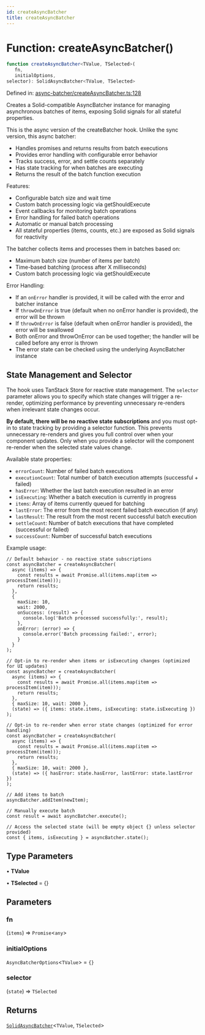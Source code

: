 ```yaml
---
id: createAsyncBatcher
title: createAsyncBatcher
---
```


<!-- DO NOT EDIT: this page is autogenerated from the type comments -->

# Function: createAsyncBatcher()

```ts
function createAsyncBatcher<TValue, TSelected>(
   fn, 
   initialOptions, 
selector): SolidAsyncBatcher<TValue, TSelected>
```

Defined in: [async-batcher/createAsyncBatcher.ts:128](https://github.com/TanStack/persister/blob/main/packages/solid-persister/src/async-batcher/createAsyncBatcher.ts#L128)

Creates a Solid-compatible AsyncBatcher instance for managing asynchronous batches of items, exposing Solid signals for all stateful properties.

This is the async version of the createBatcher hook. Unlike the sync version, this async batcher:
- Handles promises and returns results from batch executions
- Provides error handling with configurable error behavior
- Tracks success, error, and settle counts separately
- Has state tracking for when batches are executing
- Returns the result of the batch function execution

Features:
- Configurable batch size and wait time
- Custom batch processing logic via getShouldExecute
- Event callbacks for monitoring batch operations
- Error handling for failed batch operations
- Automatic or manual batch processing
- All stateful properties (items, counts, etc.) are exposed as Solid signals for reactivity

The batcher collects items and processes them in batches based on:
- Maximum batch size (number of items per batch)
- Time-based batching (process after X milliseconds)
- Custom batch processing logic via getShouldExecute

Error Handling:
- If an `onError` handler is provided, it will be called with the error and batcher instance
- If `throwOnError` is true (default when no onError handler is provided), the error will be thrown
- If `throwOnError` is false (default when onError handler is provided), the error will be swallowed
- Both onError and throwOnError can be used together; the handler will be called before any error is thrown
- The error state can be checked using the underlying AsyncBatcher instance

## State Management and Selector

The hook uses TanStack Store for reactive state management. The `selector` parameter allows you
to specify which state changes will trigger a re-render, optimizing performance by preventing
unnecessary re-renders when irrelevant state changes occur.

**By default, there will be no reactive state subscriptions** and you must opt-in to state
tracking by providing a selector function. This prevents unnecessary re-renders and gives you
full control over when your component updates. Only when you provide a selector will the
component re-render when the selected state values change.

Available state properties:
- `errorCount`: Number of failed batch executions
- `executionCount`: Total number of batch execution attempts (successful + failed)
- `hasError`: Whether the last batch execution resulted in an error
- `isExecuting`: Whether a batch execution is currently in progress
- `items`: Array of items currently queued for batching
- `lastError`: The error from the most recent failed batch execution (if any)
- `lastResult`: The result from the most recent successful batch execution
- `settleCount`: Number of batch executions that have completed (successful or failed)
- `successCount`: Number of successful batch executions

Example usage:
```tsx
// Default behavior - no reactive state subscriptions
const asyncBatcher = createAsyncBatcher(
  async (items) => {
    const results = await Promise.all(items.map(item => processItem(item)));
    return results;
  },
  {
    maxSize: 10,
    wait: 2000,
    onSuccess: (result) => {
      console.log('Batch processed successfully:', result);
    },
    onError: (error) => {
      console.error('Batch processing failed:', error);
    }
  }
);

// Opt-in to re-render when items or isExecuting changes (optimized for UI updates)
const asyncBatcher = createAsyncBatcher(
  async (items) => {
    const results = await Promise.all(items.map(item => processItem(item)));
    return results;
  },
  { maxSize: 10, wait: 2000 },
  (state) => ({ items: state.items, isExecuting: state.isExecuting })
);

// Opt-in to re-render when error state changes (optimized for error handling)
const asyncBatcher = createAsyncBatcher(
  async (items) => {
    const results = await Promise.all(items.map(item => processItem(item)));
    return results;
  },
  { maxSize: 10, wait: 2000 },
  (state) => ({ hasError: state.hasError, lastError: state.lastError })
);

// Add items to batch
asyncBatcher.addItem(newItem);

// Manually execute batch
const result = await asyncBatcher.execute();

// Access the selected state (will be empty object {} unless selector provided)
const { items, isExecuting } = asyncBatcher.state();
```

## Type Parameters

• **TValue**

• **TSelected** = \{\}

## Parameters

### fn

(`items`) => `Promise`\<`any`\>

### initialOptions

`AsyncBatcherOptions`\<`TValue`\> = `{}`

### selector

(`state`) => `TSelected`

## Returns

[`SolidAsyncBatcher`](../../../../../interfaces/solidasyncbatcher.md)\<`TValue`, `TSelected`\>
